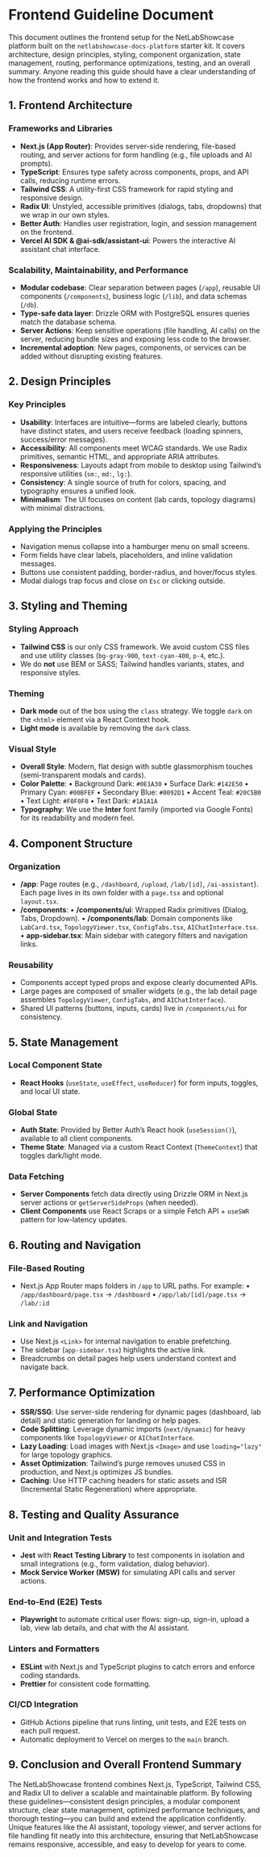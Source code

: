# Frontend Guideline Document

This document outlines the frontend setup for the NetLabShowcase platform built on the `netlabshowcase-docs-platform` starter kit. It covers architecture, design principles, styling, component organization, state management, routing, performance optimizations, testing, and an overall summary. Anyone reading this guide should have a clear understanding of how the frontend works and how to extend it.

## 1. Frontend Architecture

### Frameworks and Libraries
- **Next.js (App Router)**: Provides server-side rendering, file-based routing, and server actions for form handling (e.g., file uploads and AI prompts).
- **TypeScript**: Ensures type safety across components, props, and API calls, reducing runtime errors.
- **Tailwind CSS**: A utility-first CSS framework for rapid styling and responsive design.
- **Radix UI**: Unstyled, accessible primitives (dialogs, tabs, dropdowns) that we wrap in our own styles.
- **Better Auth**: Handles user registration, login, and session management on the frontend.
- **Vercel AI SDK & @ai-sdk/assistant-ui**: Powers the interactive AI assistant chat interface.

### Scalability, Maintainability, and Performance
- **Modular codebase**: Clear separation between pages (`/app`), reusable UI components (`/components`), business logic (`/lib`), and data schemas (`/db`).
- **Type-safe data layer**: Drizzle ORM with PostgreSQL ensures queries match the database schema.
- **Server Actions**: Keep sensitive operations (file handling, AI calls) on the server, reducing bundle sizes and exposing less code to the browser.
- **Incremental adoption**: New pages, components, or services can be added without disrupting existing features.

## 2. Design Principles

### Key Principles
- **Usability**: Interfaces are intuitive—forms are labeled clearly, buttons have distinct states, and users receive feedback (loading spinners, success/error messages).
- **Accessibility**: All components meet WCAG standards. We use Radix primitives, semantic HTML, and appropriate ARIA attributes.
- **Responsiveness**: Layouts adapt from mobile to desktop using Tailwind’s responsive utilities (`sm:`, `md:`, `lg:`).
- **Consistency**: A single source of truth for colors, spacing, and typography ensures a unified look.
- **Minimalism**: The UI focuses on content (lab cards, topology diagrams) with minimal distractions.

### Applying the Principles
- Navigation menus collapse into a hamburger menu on small screens.
- Form fields have clear labels, placeholders, and inline validation messages.
- Buttons use consistent padding, border-radius, and hover/focus styles.
- Modal dialogs trap focus and close on `Esc` or clicking outside.

## 3. Styling and Theming

### Styling Approach
- **Tailwind CSS** is our only CSS framework. We avoid custom CSS files and use utility classes (`bg-gray-900`, `text-cyan-400`, `p-4`, etc.).
- We do **not** use BEM or SASS; Tailwind handles variants, states, and responsive styles.

### Theming
- **Dark mode** out of the box using the `class` strategy. We toggle `dark` on the `<html>` element via a React Context hook.
- **Light mode** is available by removing the `dark` class.

### Visual Style
- **Overall Style**: Modern, flat design with subtle glassmorphism touches (semi-transparent modals and cards).
- **Color Palette**:
  • Background Dark: `#0E1A30`
  • Surface Dark: `#142E50`
  • Primary Cyan: `#00BFEF`
  • Secondary Blue: `#0092D1`
  • Accent Teal: `#20C5B0`
  • Text Light: `#F0F0F0`
  • Text Dark: `#1A1A1A`
- **Typography**: We use the **Inter** font family (imported via Google Fonts) for its readability and modern feel.

## 4. Component Structure

### Organization
- **/app**: Page routes (e.g., `/dashboard`, `/upload`, `/lab/[id]`, `/ai-assistant`). Each page lives in its own folder with a `page.tsx` and optional `layout.tsx`.
- **/components**:
  • **/components/ui**: Wrapped Radix primitives (Dialog, Tabs, Dropdown).
  • **/components/lab**: Domain components like `LabCard.tsx`, `TopologyViewer.tsx`, `ConfigTabs.tsx`, `AIChatInterface.tsx`.
  • **app-sidebar.tsx**: Main sidebar with category filters and navigation links.

### Reusability
- Components accept typed props and expose clearly documented APIs.
- Large pages are composed of smaller widgets (e.g., the lab detail page assembles `TopologyViewer`, `ConfigTabs`, and `AIChatInterface`).
- Shared UI patterns (buttons, inputs, cards) live in `/components/ui` for consistency.

## 5. State Management

### Local Component State
- **React Hooks** (`useState`, `useEffect`, `useReducer`) for form inputs, toggles, and local UI state.

### Global State
- **Auth State**: Provided by Better Auth’s React hook (`useSession()`), available to all client components.
- **Theme State**: Managed via a custom React Context (`ThemeContext`) that toggles dark/light mode.

### Data Fetching
- **Server Components** fetch data directly using Drizzle ORM in Next.js server actions or `getServerSideProps` (when needed).
- **Client Components** use React Scraps or a simple Fetch API + `useSWR` pattern for low-latency updates.

## 6. Routing and Navigation

### File-Based Routing
- Next.js App Router maps folders in `/app` to URL paths. For example:
  • `/app/dashboard/page.tsx` → `/dashboard`
  • `/app/lab/[id]/page.tsx` → `/lab/:id`

### Link and Navigation
- Use Next.js `<Link>` for internal navigation to enable prefetching.
- The sidebar (`app-sidebar.tsx`) highlights the active link.
- Breadcrumbs on detail pages help users understand context and navigate back.

## 7. Performance Optimization

- **SSR/SSG**: Use server-side rendering for dynamic pages (dashboard, lab detail) and static generation for landing or help pages.
- **Code Splitting**: Leverage dynamic imports (`next/dynamic`) for heavy components like `TopologyViewer` or `AIChatInterface`.
- **Lazy Loading**: Load images with Next.js `<Image>` and use `loading="lazy"` for large topology graphics.
- **Asset Optimization**: Tailwind’s purge removes unused CSS in production, and Next.js optimizes JS bundles.
- **Caching**: Use HTTP caching headers for static assets and ISR (Incremental Static Regeneration) where appropriate.

## 8. Testing and Quality Assurance

### Unit and Integration Tests
- **Jest** with **React Testing Library** to test components in isolation and small integrations (e.g., form validation, dialog behavior).
- **Mock Service Worker (MSW)** for simulating API calls and server actions.

### End-to-End (E2E) Tests
- **Playwright** to automate critical user flows: sign-up, sign-in, upload a lab, view lab details, and chat with the AI assistant.

### Linters and Formatters
- **ESLint** with Next.js and TypeScript plugins to catch errors and enforce coding standards.
- **Prettier** for consistent code formatting.

### CI/CD Integration
- GitHub Actions pipeline that runs linting, unit tests, and E2E tests on each pull request.
- Automatic deployment to Vercel on merges to the `main` branch.

## 9. Conclusion and Overall Frontend Summary

The NetLabShowcase frontend combines Next.js, TypeScript, Tailwind CSS, and Radix UI to deliver a scalable and maintainable platform. By following these guidelines—consistent design principles, a modular component structure, clear state management, optimized performance techniques, and thorough testing—you can build and extend the application confidently. Unique features like the AI assistant, topology viewer, and server actions for file handling fit neatly into this architecture, ensuring that NetLabShowcase remains responsive, accessible, and easy to develop for years to come.